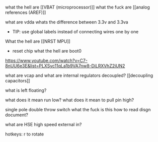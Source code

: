 what the hell are [[VBAT (microprocessor)]]
what the fuck are [[analog references (AREF)]]

what are vdda 
whats the difference between 3.3v and 3.3va

- TIP: use global labels instead of connecting wires one by one

What the hell are [[NRST MPU]]
- reset chip
what the hell are boot0

https://www.youtube.com/watch?v=C7-8nUU6e3E&list=PLXSyc11qLa1b9VA7nw8-DiLRXVhZ2iUN2

what are vcap
and what are internal regulators
decoupled?
[[decoupling capacitors]]

what is left floating?

what does it mean run low?
what does it mean to pull pin high?

single pole double throw switch what the fuck is this
how to read disgn document?

what are HSE high speed external in?

hotkeys:
r to rotate

